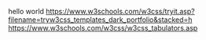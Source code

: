 hello world
https://www.w3schools.com/w3css/tryit.asp?filename=tryw3css_templates_dark_portfolio&stacked=h
https://www.w3schools.com/w3css/w3css_tabulators.asp